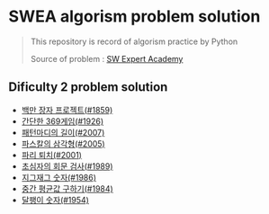 # SWEA algorism problem solution

> This repository is record of algorism practice by Python
>
> Source of problem : [SW Expert Academy](https://swexpertacademy.com/main/main.do)


## Dificulty 2 problem solution

- [백만 장자 프로젝트(#1859)](https://github.com/JOOHYEON123/SWEA-solution/blob/master/D2/richman_project.py)
- [간단한 369게임(#1926)](https://github.com/JOOHYEON123/SWEA-solution/blob/master/D2/simple_369game.py)
- [패턴마디의 길이(#2007)](https://github.com/JOOHYEON123/SWEA-solution/blob/master/D2/pattern_length.py)
- [파스칼의 삼각형(#2005)](https://github.com/JOOHYEON123/SWEA-solution/blob/master/D2/pascal_triangle.py)
- [파리 퇴치(#2001)](https://github.com/JOOHYEON123/SWEA-solution/blob/master/D2/catch_fly.py)
- [초심자의 회문 검사(#1989)](https://github.com/JOOHYEON123/SWEA-solution/blob/master/D2/palindrome.py)
- [지그재그 숫자(#1986)](https://github.com/JOOHYEON123/SWEA-solution/blob/master/D2/zigzag.py)
- [중간 평균값 구하기(#1984)](https://github.com/JOOHYEON123/SWEA-solution/blob/master/D2/middle_average.py)
- [달팽이 숫자(#1954)](https://github.com/JOOHYEON123/SWEA-solution/blob/master/D2/sanil_number.py)
